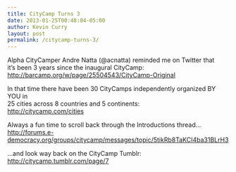 ```yaml
---
title: CityCamp Turns 3
date: 2013-01-25T00:48:04-05:00
author: Kevin Curry
layout: post
permalink: /citycamp-turns-3/
---
```


Alpha CityCamper Andre Natta (@acnatta) reminded me on Twitter that it&#8217;s been 3 years since the inaugural CityCamp:  
<http://barcamp.org/w/page/25504543/CityCamp-Original>

In that time there have been 30 CityCamps independently organized BY YOU in  
25 cities across 8 countries and 5 continents:  
<http://citycamp.com/cities>

Always a fun time to scroll back through the Introductions thread&#8230;  
<http://forums.e-democracy.org/groups/citycamp/messages/topic/5tikRb8TaKCI4ba31BLrH3>

&#8230;and look way back on the CityCamp Tumblr:  
<http://citycamp.tumblr.com/page/7>
